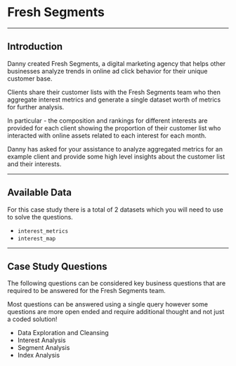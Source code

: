 # Fresh Segments

---

## Introduction

Danny created Fresh Segments, a digital marketing agency that helps other businesses analyze trends in online ad click behavior for their unique customer base.

Clients share their customer lists with the Fresh Segments team who then aggregate interest metrics and generate a single dataset worth of metrics for further analysis.

In particular - the composition and rankings for different interests are provided for each client showing the proportion of their customer list who interacted with online assets related to each interest for each month.

Danny has asked for your assistance to analyze aggregated metrics for an example client and provide some high level insights about the customer list and their interests.

---

## Available Data
For this case study there is a total of 2 datasets which you will need to use to solve the questions.

* `interest_metrics`
* `interest_map`

---

## Case Study Questions
The following questions can be considered key business questions that are required to be answered for the Fresh Segments team.

Most questions can be answered using a single query however some questions are more open ended and require additional thought and not just a coded solution!

* Data Exploration and Cleansing
* Interest Analysis
* Segment Analysis
* Index Analysis
